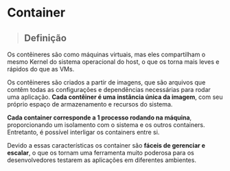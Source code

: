 # Container

> ## **Definição**

Os contêineres são como máquinas virtuais, mas eles compartilham o mesmo Kernel do sistema operacional do host, o que os torna mais leves e rápidos do que as VMs.

Os contêineres são criados a partir de imagens, que são arquivos que contêm todas as configurações e dependências necessárias para rodar uma aplicação. **Cada contêiner é uma instância única da imagem**, com seu próprio espaço de armazenamento e recursos do sistema.

**Cada container corresponde a 1 processo rodando na máquina**, proporcionando um isolamento com o sistema e os outros containers. Entretanto, é possível interligar os containers entre si.

Devido a essas características os container são **fáceis de gerenciar e escalar**, o que os tornam uma ferramenta muito poderosa para os desenvolvedores testarem as aplicações em diferentes ambientes.
